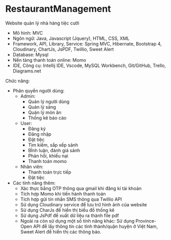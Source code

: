 # RestaurantManagement
Website quản lý nhà hàng tiệc cưới

- Mô hình: MVC 
- Ngôn ngữ:  Java, Javascript (Jquery), HTML, CSS, XML
- Framework, API, Library, Service: Spring MVC, Hibernate, Bootstrap 4, Cloudinary, ChartJs, JsPDF, Twillio, Sweet Alert
- Database: Mysql
- Nền tảng thanh toán online: Momo
- IDE, Công cụ: Intellij IDE, Vscode, MySQL Workbench, Git/GitHub, Trello, Diagrams.net

Chức năng: 
 - Phân quyền người dùng:
     + Admin: 
          + Quản lý người dùng
          + Quản lý sảng
          + Quản lý món ăn
          + Thống kê báo cáo
     + User: 
          + Đăng ký
          + Đăng nhập
          + Đặt tiệc
          + Tìm kiếm, sắp xếp sảnh
          + BÌnh luận, đánh giá sảnh
          + Phản hồi, khiếu nại
          + Thanh toán momo 
     + Nhân viên:
          + Thanh toán trực tiếp
          + Đặt tiệc
- Các tính năng thêm:
   + Xác thực bằng OTP thông qua gmail khi đăng kí tài khoản
   + Tích hợp Momo khi tiến hành thanh toán
   + Tích hợp gửi tin nhắn SMS thông qua Twillio API
   + Sử dụng Cloudinary service để lưu trữ hình ảnh của website
   + Sử dụng CharJs để hiển thị biểu đồ thống kê
   + Sử dụng JsPdf để xuất dữ liệu ra thành file pdf
   + Ngoài ra còn sử dụng một số tính năng khác: Sử dụng Province-Open API để lấy thông tin các tỉnh thành/quận huyện ở Việt Nam, Sweet Alert để hiển thị các thông báo.
